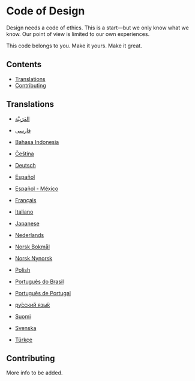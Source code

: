 # Code of Design

Design needs a code of ethics. This is a start—but we only know what we know. Our point of view is limited to our own experiences.

This code belongs to you. Make it yours. Make it great.

## Contents

- [Translations](#translations)
- [Contributing](#contributing)

## Translations

- [العَرَبِيَّة](ar.md)

- [فارسی](fa.md)

- [Bahasa Indonesia](id_ID.md)

- [Čeština](cs.md)

- [Deutsch](de_DE.md)

- [Español](es_ES.md)

- [Español - México](es_MX.md)

- [Français](fr_FR.md)

- [Italiano](it_IT.md)

- [Japanese](ja_JP.md)

- [Nederlands](nl.md)

- [Norsk Bokmål](nb.md)

- [Norsk Nynorsk](nn.md)

- [Polish](pl.md)

- [Português do Brasil](pt_BR.md)

- [Português de Portugal](pt_PT.md)

- [ру́сский язы́к](ru_RU.md)

- [Suomi](fi.md)

- [Svenska](sv_SE.md)

- [Türkçe](tr_TR.md)

## Contributing

More info to be added.
